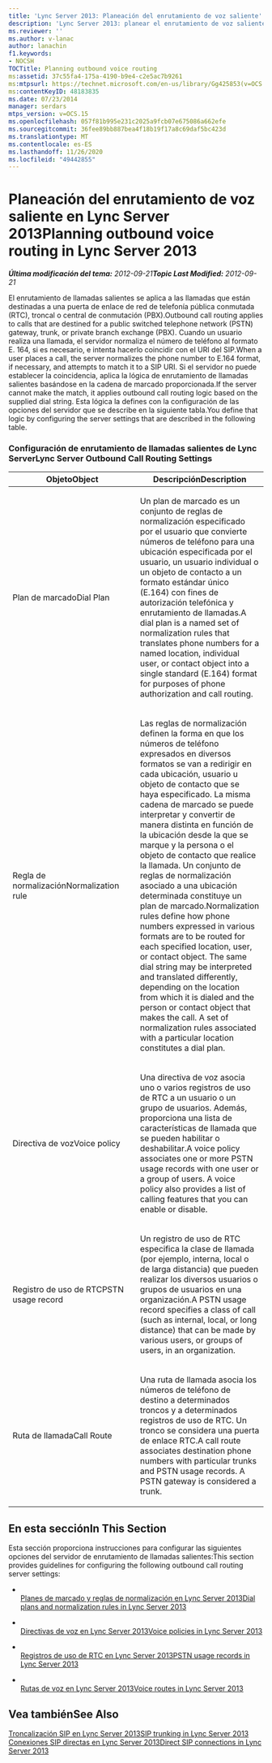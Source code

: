 ```yaml
---
title: 'Lync Server 2013: Planeación del enrutamiento de voz saliente'
description: 'Lync Server 2013: planear el enrutamiento de voz saliente.'
ms.reviewer: ''
ms.author: v-lanac
author: lanachin
f1.keywords:
- NOCSH
TOCTitle: Planning outbound voice routing
ms:assetid: 37c55fa4-175a-4190-b9e4-c2e5ac7b9261
ms:mtpsurl: https://technet.microsoft.com/en-us/library/Gg425853(v=OCS.15)
ms:contentKeyID: 48183835
ms.date: 07/23/2014
manager: serdars
mtps_version: v=OCS.15
ms.openlocfilehash: 057f81b995e231c2025a9fcb07e675086a662efe
ms.sourcegitcommit: 36fee89bb887bea4f18b19f17a8c69daf5bc423d
ms.translationtype: MT
ms.contentlocale: es-ES
ms.lasthandoff: 11/26/2020
ms.locfileid: "49442855"
---
```

# <a name="planning-outbound-voice-routing-in-lync-server-2013"></a><span data-ttu-id="76d9e-103">Planeación del enrutamiento de voz saliente en Lync Server 2013</span><span class="sxs-lookup"><span data-stu-id="76d9e-103">Planning outbound voice routing in Lync Server 2013</span></span>

<div data-xmlns="http://www.w3.org/1999/xhtml">

<div class="topic" data-xmlns="http://www.w3.org/1999/xhtml" data-msxsl="urn:schemas-microsoft-com:xslt" data-cs="https://msdn.microsoft.com/">

<div data-asp="https://msdn2.microsoft.com/asp">



</div>

<div id="mainSection">

<div id="mainBody"><span data-ttu-id="76d9e-104">

<span> </span></span><span class="sxs-lookup"><span data-stu-id="76d9e-104">

<span> </span></span></span>

<span data-ttu-id="76d9e-105">_**Última modificación del tema:** 2012-09-21_</span><span class="sxs-lookup"><span data-stu-id="76d9e-105">_**Topic Last Modified:** 2012-09-21_</span></span>

<span data-ttu-id="76d9e-106">El enrutamiento de llamadas salientes se aplica a las llamadas que están destinadas a una puerta de enlace de red de telefonía pública conmutada (RTC), troncal o central de conmutación (PBX).</span><span class="sxs-lookup"><span data-stu-id="76d9e-106">Outbound call routing applies to calls that are destined for a public switched telephone network (PSTN) gateway, trunk, or private branch exchange (PBX).</span></span> <span data-ttu-id="76d9e-107">Cuando un usuario realiza una llamada, el servidor normaliza el número de teléfono al formato E. 164, si es necesario, e intenta hacerlo coincidir con el URI del SIP.</span><span class="sxs-lookup"><span data-stu-id="76d9e-107">When a user places a call, the server normalizes the phone number to E.164 format, if necessary, and attempts to match it to a SIP URI.</span></span> <span data-ttu-id="76d9e-108">Si el servidor no puede establecer la coincidencia, aplica la lógica de enrutamiento de llamadas salientes basándose en la cadena de marcado proporcionada.</span><span class="sxs-lookup"><span data-stu-id="76d9e-108">If the server cannot make the match, it applies outbound call routing logic based on the supplied dial string.</span></span> <span data-ttu-id="76d9e-109">Esta lógica la defines con la configuración de las opciones del servidor que se describe en la siguiente tabla.</span><span class="sxs-lookup"><span data-stu-id="76d9e-109">You define that logic by configuring the server settings that are described in the following table.</span></span>

### <a name="lync-server-outbound-call-routing-settings"></a><span data-ttu-id="76d9e-110">Configuración de enrutamiento de llamadas salientes de Lync Server</span><span class="sxs-lookup"><span data-stu-id="76d9e-110">Lync Server Outbound Call Routing Settings</span></span>

<table>
<colgroup>
<col style="width: 50%" />
<col style="width: 50%" />
</colgroup>
<thead>
<tr class="header">
<th><span data-ttu-id="76d9e-111">Objeto</span><span class="sxs-lookup"><span data-stu-id="76d9e-111">Object</span></span></th>
<th><span data-ttu-id="76d9e-112">Descripción</span><span class="sxs-lookup"><span data-stu-id="76d9e-112">Description</span></span></th>
</tr>
</thead>
<tbody>
<tr class="odd">
<td><p><span data-ttu-id="76d9e-113">Plan de marcado</span><span class="sxs-lookup"><span data-stu-id="76d9e-113">Dial Plan</span></span></p></td>
<td><p><span data-ttu-id="76d9e-114">Un plan de marcado es un conjunto de reglas de normalización especificado por el usuario que convierte números de teléfono para una ubicación especificada por el usuario, un usuario individual o un objeto de contacto a un formato estándar único (E.164) con fines de autorización telefónica y enrutamiento de llamadas.</span><span class="sxs-lookup"><span data-stu-id="76d9e-114">A dial plan is a named set of normalization rules that translates phone numbers for a named location, individual user, or contact object into a single standard (E.164) format for purposes of phone authorization and call routing.</span></span></p></td>
</tr>
<tr class="even">
<td><p><span data-ttu-id="76d9e-115">Regla de normalización</span><span class="sxs-lookup"><span data-stu-id="76d9e-115">Normalization rule</span></span></p></td>
<td><p><span data-ttu-id="76d9e-p102">Las reglas de normalización definen la forma en que los números de teléfono expresados en diversos formatos se van a redirigir en cada ubicación, usuario u objeto de contacto que se haya especificado. La misma cadena de marcado se puede interpretar y convertir de manera distinta en función de la ubicación desde la que se marque y la persona o el objeto de contacto que realice la llamada. Un conjunto de reglas de normalización asociado a una ubicación determinada constituye un plan de marcado.</span><span class="sxs-lookup"><span data-stu-id="76d9e-p102">Normalization rules define how phone numbers expressed in various formats are to be routed for each specified location, user, or contact object. The same dial string may be interpreted and translated differently, depending on the location from which it is dialed and the person or contact object that makes the call. A set of normalization rules associated with a particular location constitutes a dial plan.</span></span></p></td>
</tr>
<tr class="odd">
<td><p><span data-ttu-id="76d9e-119">Directiva de voz</span><span class="sxs-lookup"><span data-stu-id="76d9e-119">Voice policy</span></span></p></td>
<td><p><span data-ttu-id="76d9e-p103">Una directiva de voz asocia uno o varios registros de uso de RTC a un usuario o un grupo de usuarios. Además, proporciona una lista de características de llamada que se pueden habilitar o deshabilitar.</span><span class="sxs-lookup"><span data-stu-id="76d9e-p103">A voice policy associates one or more PSTN usage records with one user or a group of users. A voice policy also provides a list of calling features that you can enable or disable.</span></span></p></td>
</tr>
<tr class="even">
<td><p><span data-ttu-id="76d9e-122">Registro de uso de RTC</span><span class="sxs-lookup"><span data-stu-id="76d9e-122">PSTN usage record</span></span></p></td>
<td><p><span data-ttu-id="76d9e-123">Un registro de uso de RTC especifica la clase de llamada (por ejemplo, interna, local o de larga distancia) que pueden realizar los diversos usuarios o grupos de usuarios en una organización.</span><span class="sxs-lookup"><span data-stu-id="76d9e-123">A PSTN usage record specifies a class of call (such as internal, local, or long distance) that can be made by various users, or groups of users, in an organization.</span></span></p></td>
</tr>
<tr class="odd">
<td><p><span data-ttu-id="76d9e-124">Ruta de llamada</span><span class="sxs-lookup"><span data-stu-id="76d9e-124">Call Route</span></span></p></td>
<td><p><span data-ttu-id="76d9e-p104">Una ruta de llamada asocia los números de teléfono de destino a determinados troncos y a determinados registros de uso de RTC. Un tronco se considera una puerta de enlace RTC.</span><span class="sxs-lookup"><span data-stu-id="76d9e-p104">A call route associates destination phone numbers with particular trunks and PSTN usage records. A PSTN gateway is considered a trunk.</span></span></p></td>
</tr>
</tbody>
</table>


<div>

## <a name="in-this-section"></a><span data-ttu-id="76d9e-127">En esta sección</span><span class="sxs-lookup"><span data-stu-id="76d9e-127">In This Section</span></span>

<span data-ttu-id="76d9e-128">Esta sección proporciona instrucciones para configurar las siguientes opciones del servidor de enrutamiento de llamadas salientes:</span><span class="sxs-lookup"><span data-stu-id="76d9e-128">This section provides guidelines for configuring the following outbound call routing server settings:</span></span>

  - <span></span>  
    [<span data-ttu-id="76d9e-129">Planes de marcado y reglas de normalización en Lync Server 2013</span><span class="sxs-lookup"><span data-stu-id="76d9e-129">Dial plans and normalization rules in Lync Server 2013</span></span>](lync-server-2013-dial-plans-and-normalization-rules.md)

  - <span></span>  
    [<span data-ttu-id="76d9e-130">Directivas de voz en Lync Server 2013</span><span class="sxs-lookup"><span data-stu-id="76d9e-130">Voice policies in Lync Server 2013</span></span>](lync-server-2013-voice-policies.md)

  - <span></span>  
    [<span data-ttu-id="76d9e-131">Registros de uso de RTC en Lync Server 2013</span><span class="sxs-lookup"><span data-stu-id="76d9e-131">PSTN usage records in Lync Server 2013</span></span>](lync-server-2013-pstn-usage-records.md)

  - <span></span>  
    [<span data-ttu-id="76d9e-132">Rutas de voz en Lync Server 2013</span><span class="sxs-lookup"><span data-stu-id="76d9e-132">Voice routes in Lync Server 2013</span></span>](lync-server-2013-voice-routes.md)

</div>

<div>

## <a name="see-also"></a><span data-ttu-id="76d9e-133">Vea también</span><span class="sxs-lookup"><span data-stu-id="76d9e-133">See Also</span></span>


[<span data-ttu-id="76d9e-134">Troncalización SIP en Lync Server 2013</span><span class="sxs-lookup"><span data-stu-id="76d9e-134">SIP trunking in Lync Server 2013</span></span>](lync-server-2013-sip-trunking.md)  
[<span data-ttu-id="76d9e-135">Conexiones SIP directas en Lync Server 2013</span><span class="sxs-lookup"><span data-stu-id="76d9e-135">Direct SIP connections in Lync Server 2013</span></span>](lync-server-2013-direct-sip-connections.md)  
  

<span data-ttu-id="76d9e-136"></div>

</div>

<span> </span>

</div>

</div>

</span><span class="sxs-lookup"><span data-stu-id="76d9e-136"></div>

</div>

<span> </span>

</div>

</div>

</span></span></div>


